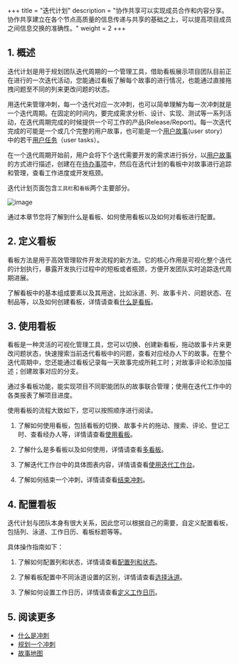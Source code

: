 +++
title = "迭代计划"
description = "协作共享可以实现成员合作和内容分享。协作共享建立在各个节点高质量的信息传递与共享的基础之上，可以提高项目成员之间信息交换的准确性。"
weight = 2
+++


## 1. 概述

迭代计划是用于规划团队迭代周期的一个管理工具，借助看板展示项目团队目前正在进行的一次迭代活动，您能通过看板了解每个故事的进行情况，也能通过直接拖拽问题至不同的列来更改问题的状态。

用迭代来管理冲刺，每一个迭代对应一次冲刺，也可以简单理解为每一次冲刺就是一个迭代周期。在固定的时间内，要完成需求分析、设计、实现、测试等一系列活动，在迭代周期完成的时候提供一个可工作的产品(Release/Report)。每一次迭代完成的可能是一个或几个完整的用户故事，也可能是一个[用户故事](../work-lists/user-story)(user story）中的若干[用户任务](../work-lists/problem)（user tasks）。

在一个迭代周期开始前，用户会将下个迭代需要开发的需求进行拆分，以[用户故事](../work-lists/user-story)的方式进行描述，创建在在[待办事项](../work-lists)中，然后在迭代计划的看板中对故事进行追踪和管理，查看工作进度或开发瓶颈。

迭代计划页面包含`工具栏`和`看板`两个主要部分。

![image](/docs/user-guide/cooperation/iteration-plan/image/scrumboard-01.png)


通过本章节您将了解到什么是看板、如何使用看板以及如何对看板进行配置。

## 2. 定义看板

看板方法是用于高效管理软件开发流程的新方法。它的核心作用是可视化整个迭代的计划执行，暴露开发执行过程中的短板或者瓶颈，方便开发团队实时追踪迭代周期进展。

了解看板中的基本组成要素以及其用途，比如泳道、列、故事卡片、问题状态、在制品等，以及如何创建看板，详情请查看[什么是看板](./whatisboard)。

## 3. 使用看板

看板是一种灵活的可视化管理工具，您可以切换、创建新看板，拖动故事卡片来更改问题状态，快速搜索当前迭代看板中的问题，查看对应经办人下的故事。在整个迭代周期中，您还能通过看板记录每一天故事完成所耗工时；对故事评论和添加描述；创建故事对应的分支。

通过多看板功能，能实现项目不同职能团队的故事联合管理；使用在迭代工作中的各类报表了解项目进度。

使用看板的流程大致如下，您可以按照顺序进行阅读。

1. 了解如何使用看板，包括看板的切换、故事卡片的拖动、搜索、评论、登记工时、查看经办人等，详情请查看[使用看板](./useboard)。

2. 了解什么是多看板以及如何使用，详情请查看[多看板](./multi-board)。

3. 了解迭代工作台中的具体图表内容，详情请查看[使用迭代工作台](./workbench)。

4. 了解如何结束一个冲刺，详情请查看[结束冲刺](./end)。

## 4. 配置看板

迭代计划与团队本身有很大关系，因此您可以根据自己的需要，自定义配置看板，包括列、泳道、工作日历、看板标题等等。

具体操作指南如下：

1. 了解如何配置列和状态，详情请查看[配置列和状态](./config)。

2. 了解看板配置中不同泳道设置的区别，详情请查看[选择泳道](./lane)。

3. 了解如何设置工作日历，详情请查看[定义工作日历](./jounal)。


## 5. 阅读更多

- [什么是冲刺](../work-lists/sprint)
- [规划一个冲刺](../work-lists/plan-sprint)
- [故事地图](../story-map)